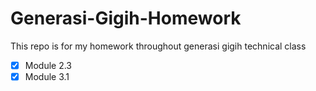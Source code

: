 # Generasi-Gigih-Homework

This repo is for my homework throughout generasi gigih technical class

- [x] Module 2.3
- [x] Module 3.1
